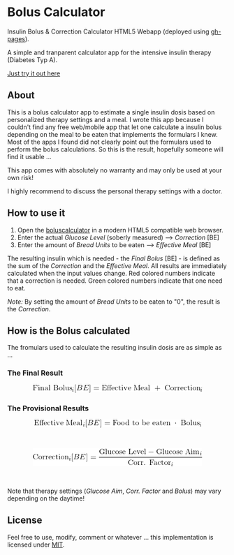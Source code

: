 # Bolus Calculator
Insulin Bolus & Correction Calculator HTML5 Webapp (deployed using [gh-pages](https://pages.github.com/)).

A simple and tranparent calculator app for the intensive insulin therapy (Diabetes Typ A).

[Just try it out here](http://maxkalb.github.io/boluscalculator/)

## About
This is a bolus calculator app to estimate a single insulin dosis based on personalized therapy settings and a meal. I wrote this app because I couldn't find any free web/mobile app that let one calculate a insulin bolus depending on the meal to be eaten that implements the formulars I knew. Most of the apps I found did not clearly point out the formulars used to perform the bolus calculations. So this is the result, hopefully someone will find it usable ... 

This app comes with absolutely no warranty and may only be used at your own risk!

I highly recommend to discuss the personal therapy settings with a doctor. 

## How to use it
1. Open the [boluscalculator](http://maxkalb.github.io/boluscalculator/) in a modern HTML5 compatible web browser.
2. Enter the actual _Glucose Level_ (soberly measured) --> _Correction_ [BE]
3. Enter the amount of _Bread Units_ to be eaten --> _Effective Meal_ [BE]

The resulting insulin which is needed - the _Final Bolus_ [BE] - is defined as the sum of the _Correction_ and the _Effective Meal_. All results are immediately calculated when the input values change. Red colored numbers indicate that a correction is needed. Green colored numbers indicate that one need to eat.

_Note:_ By setting the amount of _Bread Units_ to be eaten to "0", the result is the _Correction_.   

## How is the Bolus calculated
The fromulars used to calculate the resulting insulin dosis are as simple as ...

### The Final Result
<p align="center"><a href="" target="_blank"><img src="finalbolus.gif"/></a><br></p>

### The Provisional Results
<p align="center"><a href="" target="_blank"><img src="effmeal.gif"/></a></p><br>
<p align="center"><a href="" target="_blank"><img src="correction.gif"/></a></p><br>

Note that therapy settings (_Glucose Aim_, _Corr. Factor_ and _Bolus_) may vary depending on the daytime!

## License
Feel free to use, modify, comment or whatever ... this implementation is licensed under [MIT](https://github.com/maxkalb/boluscalculator/blob/master/LICENSE). 
    
    
